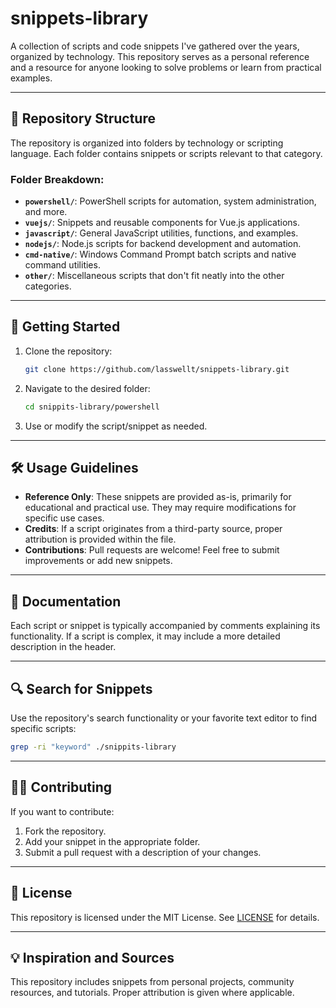 # snippets-library

A collection of scripts and code snippets I've gathered over the years, organized by technology. This repository serves as a personal reference and a resource for anyone looking to solve problems or learn from practical examples.

---

## 📂 Repository Structure

The repository is organized into folders by technology or scripting language. Each folder contains snippets or scripts relevant to that category.

### Folder Breakdown:
- **`powershell/`**: PowerShell scripts for automation, system administration, and more.
- **`vuejs/`**: Snippets and reusable components for Vue.js applications.
- **`javascript/`**: General JavaScript utilities, functions, and examples.
- **`nodejs/`**: Node.js scripts for backend development and automation.
- **`cmd-native/`**: Windows Command Prompt batch scripts and native command utilities.
- **`other/`**: Miscellaneous scripts that don't fit neatly into the other categories.

---

## 🚀 Getting Started

1. Clone the repository:
   ```bash
   git clone https://github.com/lasswellt/snippets-library.git
   ```
2. Navigate to the desired folder:
   ```bash
   cd snippits-library/powershell
   ```
3. Use or modify the script/snippet as needed.

---

## 🛠 Usage Guidelines

- **Reference Only**: These snippets are provided as-is, primarily for educational and practical use. They may require modifications for specific use cases.
- **Credits**: If a script originates from a third-party source, proper attribution is provided within the file.
- **Contributions**: Pull requests are welcome! Feel free to submit improvements or add new snippets.

---

## 📘 Documentation

Each script or snippet is typically accompanied by comments explaining its functionality. If a script is complex, it may include a more detailed description in the header.

---

## 🔍 Search for Snippets

Use the repository's search functionality or your favorite text editor to find specific scripts:
```bash
grep -ri "keyword" ./snippits-library
```

---

## 🧑‍💻 Contributing

If you want to contribute:
1. Fork the repository.
2. Add your snippet in the appropriate folder.
3. Submit a pull request with a description of your changes.

---

## 📜 License

This repository is licensed under the MIT License. See [LICENSE](LICENSE) for details.

---

## 💡 Inspiration and Sources

This repository includes snippets from personal projects, community resources, and tutorials. Proper attribution is given where applicable.